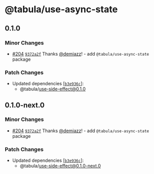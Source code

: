 # @tabula/use-async-state

## 0.1.0

### Minor Changes

- [#204](https://github.com/ReTable/ui-kit/pull/204) [`9372a2f`](https://github.com/ReTable/ui-kit/commit/9372a2f00b9a8552638e964cc11bf1072afbb501) Thanks [@demiazz](https://github.com/demiazz)! - add `@tabula/use-async-state` package

### Patch Changes

- Updated dependencies [[`b3e936c`](https://github.com/ReTable/ui-kit/commit/b3e936c4c1ef0bb2fde0094d6f41acbb3ea9272d)]:
  - @tabula/use-side-effect@0.1.0

## 0.1.0-next.0

### Minor Changes

- [#204](https://github.com/ReTable/ui-kit/pull/204) [`9372a2f`](https://github.com/ReTable/ui-kit/commit/9372a2f00b9a8552638e964cc11bf1072afbb501) Thanks [@demiazz](https://github.com/demiazz)! - add `@tabula/use-async-state` package

### Patch Changes

- Updated dependencies [[`b3e936c`](https://github.com/ReTable/ui-kit/commit/b3e936c4c1ef0bb2fde0094d6f41acbb3ea9272d)]:
  - @tabula/use-side-effect@0.1.0-next.0
